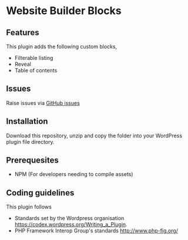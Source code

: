 # Website Builder Blocks

## Features

This plugin adds the following custom blocks,
* Filterable listing
* Reveal
* Table of contents

## Issues
Raise issues via
[GitHub issues](https://github.com/ministryofjustice/website-builder-blocks/issues)

## Installation
Download this repository, unzip and copy the folder into your WordPress plugin file directory.

## Prerequesites
* NPM (For developers needing to compile assets)

## Coding guidelines
This plugin follows
* Standards set by the Wordpress organisation https://codex.wordpress.org/Writing_a_Plugin.
* PHP Framework Interop Group's standards http://www.php-fig.org/
